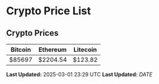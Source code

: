 # Crypto Price List

## Crypto Prices
| Bitcoin | Ethereum | Litecoin |
| ------- | -------- | -------- |
| $85697 | $2204.54 | $123.82 |
**Last Updated:** 2025-03-01 23:29 UTC
**Last Updated:** $DATE$

